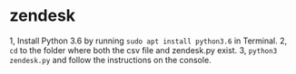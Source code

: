 # zendesk
1, Install Python 3.6 by running `sudo apt install python3.6` in Terminal.
2, `cd` to the folder where both the csv file and zendesk.py exist.
3, `python3 zendesk.py` and follow the instructions on the console.
